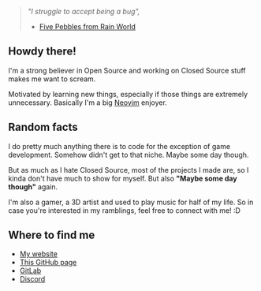 > *"I struggle to accept being a bug",*
> - [Five Pebbles from Rain World](https://rainworld.miraheze.org/wiki/SI_top)

## Howdy there! 
I'm a strong believer in Open Source and working on Closed Source stuff makes me want to scream.

Motivated by learning new things, especially if those things are extremely unnecessary. Basically I'm a big [Neovim](https://neovim.io/) enjoyer.

## Random facts
I do pretty much anything there is to code for the exception of game development. Somehow didn't get to that niche. Maybe some day though.

But as much as I hate Closed Source, most of the projects I made are, so I kinda don't have much to show for myself. But also **"Maybe some day though"** again.

I'm also a gamer, a 3D artist and used to play music for half of my life. So in case you're interested in my ramblings, feel free to connect with me! :D

## Where to find me

- [My website](https://little-kiwi.net/)
- [This GitHub page](https://github.com/KiwiPetal)
- [GitLab](https://gitlab.com/KiwiPetal)
- [Discord](https://discordlookup.com/user/258571406302773251)
